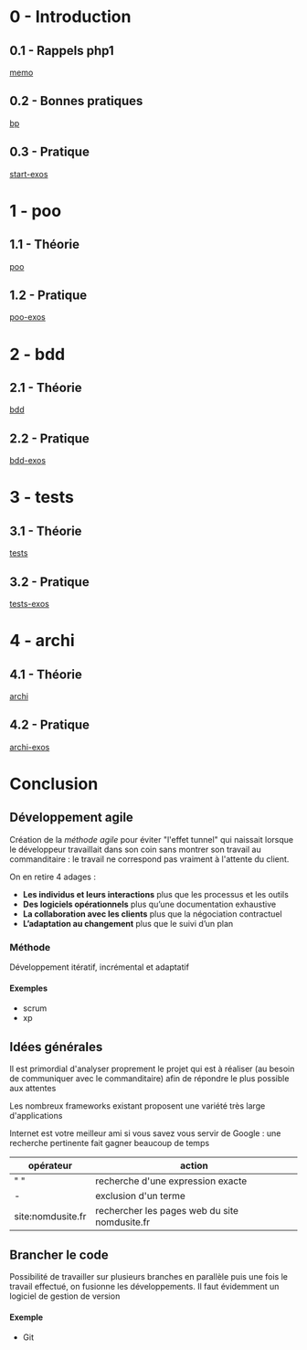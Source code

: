 # 0 - Introduction

## 0.1 - Rappels php1

[memo](0/memo.md)

## 0.2 - Bonnes pratiques

[bp](0/bp.md)

## 0.3 - Pratique

[start-exos](0/exos.md)

# 1 - poo

## 1.1 - Théorie

[poo](1/poo.md)

## 1.2 - Pratique

[poo-exos](1/exos.md)

# 2 - bdd

## 2.1 - Théorie

[bdd](2/bdd.md)

## 2.2 - Pratique

[bdd-exos](2/exos.md)

# 3 - tests

## 3.1 - Théorie

[tests](3/tests.md)

## 3.2 - Pratique

[tests-exos](3/exos.md)

# 4 - archi

## 4.1 - Théorie

[archi](4/archi.md)

## 4.2 - Pratique

[archi-exos](4/exos.md)

# Conclusion

## Développement agile

Création de la *méthode agile* pour éviter "l'effet tunnel" qui naissait lorsque le développeur travaillait dans son coin sans montrer son travail au commanditaire : le travail ne correspond pas vraiment à l'attente du client.

On en retire 4 adages :

* **Les individus et leurs interactions** plus que les processus et les outils
* **Des logiciels opérationnels** plus qu’une documentation exhaustive
* **La collaboration avec les clients** plus que la négociation contractuel
* **L’adaptation au changement** plus que le suivi d’un plan

### Méthode

Développement itératif, incrémental et adaptatif

#### Exemples

* scrum
* xp

## Idées générales

Il est primordial d'analyser proprement le projet qui est à réaliser (au besoin de communiquer avec le commanditaire) afin de répondre le plus possible aux attentes

Les nombreux frameworks existant proposent une variété très large d'applications

Internet est votre meilleur ami si vous savez vous servir de Google : une recherche pertinente fait gagner beaucoup de temps

| opérateur | action |
| --- | --- |
| " " | recherche d'une expression exacte |
| - | exclusion d'un terme |
| site:nomdusite.fr | rechercher les pages web du site nomdusite.fr |

## Brancher le code

Possibilité de travailler sur plusieurs branches en parallèle puis une fois le travail effectué, on fusionne les développements.
Il faut évidemment un logiciel de gestion de version

#### Exemple

* Git

